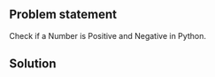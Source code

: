 ## Problem statement

Check if a Number is Positive and Negative in Python.

## Solution

```python
